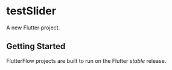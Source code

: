 # testSlider

A new Flutter project.

## Getting Started

FlutterFlow projects are built to run on the Flutter _stable_ release.
